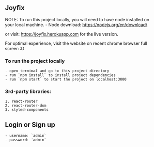 ## Joyfix

NOTE: To run this project locally, you will need to have node installed on your local machine. - Node download: https://nodejs.org/en/download/

or visit: https://joyfix.herokuapp.com for the live version.

For optimal experience, visit the website on recent chrome browser full screen :D

### To run the project locally

    - open terminal and go to this project directory
    - run `npm install` to install project dependencies
    - run `npm start` to start the project on localhost:3000

### 3rd-party libraries:

    1. react-router
    2. react-router-dom
    3. styled-components

## Login or Sign up

    - username: `admin`
    - password: `admin`
